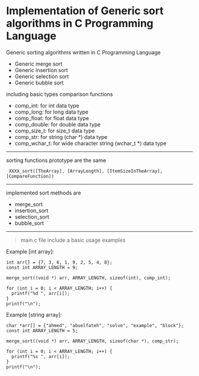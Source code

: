 
# Implementation of Generic sort algorithms in C Programming Language

Generic sorting algorithms written in C Programming Language

- Generic merge sort    
- Generic insertion sort  
- Generic selection sort  
- Generic bubble sort  

including basic types comparison functions     

- comp_int: for int data type    
- comp_long: for long data type    
- comp_float: for float data type   
- comp_double: for double data type    
- comp_size_t: for size_t data type    
- comp_str: for string (char *) data type    
- comp_wchar_t: for wide character string (wchar_t *) data type    


------------

sorting functions prototype are the same    

     XXXX_sort([TheArray], [ArrayLength], [ItemSizeInTheArray], [CompareFunction])


-------------

implemented sort methods are     

- merge_sort     
- insertion_sort     
- selection_sort     
- bubble_sort    

--------------- 

> main.c file include a basic usage examples


Example [int array]:    

    int arr[] = {7, 3, 6, 1, 9, 2, 5, 4, 8};
    const int ARRAY_LENGTH = 9;

    merge_sort((void *) arr, ARRAY_LENGTH, sizeof(int), comp_int);

    for (int i = 0; i < ARRAY_LENGTH; i++) {
      printf("%d ", arr[i]);
    }
    printf("\n");


Example [string array]:    

    char *arr[] = {"ahmed", "abuelfateh", "solve", "example", "block"};
    const int ARRAY_LENGTH = 5;

    merge_sort((void *) arr, ARRAY_LENGTH, sizeof(char *), comp_str);

    for (int i = 0; i < ARRAY_LENGTH; i++) {
      printf("%s ", arr[i]);
    }
    printf("\n");

